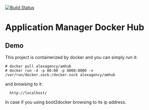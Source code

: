 [![Build Status](https://api.travis-ci.org/alex-agency/AMHub.png)](https://travis-ci.org/alex-agency/AMHub)

Application Manager Docker Hub
===============================

## Demo

This project is containerized by docker and you can simply run it:

```
# docker pull alexagency/amhub
# docker run -d -p 80:80 -p 8000:8000 -v /var/run/docker.sock:/docker.sock alexagency/amhub
```

and browsing to it:

```
  http://localhost/
```

In case if you using boot2docker browsing to its ip address.
